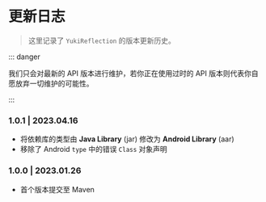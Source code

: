 # 更新日志

> 这里记录了 `YukiReflection` 的版本更新历史。

::: danger

我们只会对最新的 API 版本进行维护，若你正在使用过时的 API 版本则代表你自愿放弃一切维护的可能性。

:::

### 1.0.1 | 2023.04.16 &ensp;<Badge type="tip" text="最新" vertical="middle" />

- 将依赖库的类型由 **Java Library** (jar) 修改为 **Android Library** (aar)
- 移除了 Android `type` 中的错误 `Class` 对象声明

### 1.0.0 | 2023.01.26 &ensp;<Badge type="warning" text="过旧" vertical="middle" />

- 首个版本提交至 Maven